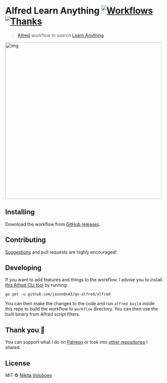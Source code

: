 # Alfred Learn Anything [![Workflows](https://img.shields.io/badge/More%20Workflows-🎩-purple.svg)](https://github.com/learn-anything/alfred-workflows) [![Thanks](https://img.shields.io/badge/Say%20Thanks-💗-ff69b4.svg)](https://www.patreon.com/nikitavoloboev)
> [Alfred](https://www.alfredapp.com/) workflow to search [Learn Anything](https://learn-anything.xyz/)

<img src="http://i.imgur.com/SymyfvG.png" width="500" alt="img">

## Installing
Download the workflow from [GitHub releases](https://github.com/nikitavoloboev/alfred-learn-anything/releases/latest).

## Contributing
[Suggestions](https://github.com/nikitavoloboev/alfred-learn-anything/issues) and pull requests are highly encouraged!

## Developing
If you want to add features and things to the workflow. I advise you to install [this Alfred CLI tool](https://godoc.org/github.com/jason0x43/go-alfred/alfred) by running:

`go get -u github.com/jason0x43/go-alfred/alfred`

You can then make the changes to the code and run `alfred build` inside this repo to build the workflow to `workflow` directory. You can then use the built binary from Alfred script filters.

## Thank you 💜
You can support what I do on [Patreon](https://www.patreon.com/nikitavoloboev) or look into [other repositories](https://my.mindnode.com/ZKGETDkUaQUsL3q8q9z788CxG84oEHgDiT79GuzX#-143.5,-902.6,0) I shared. 

## License
MIT © [Nikita Voloboev](https://www.nikitavoloboev.xyz)